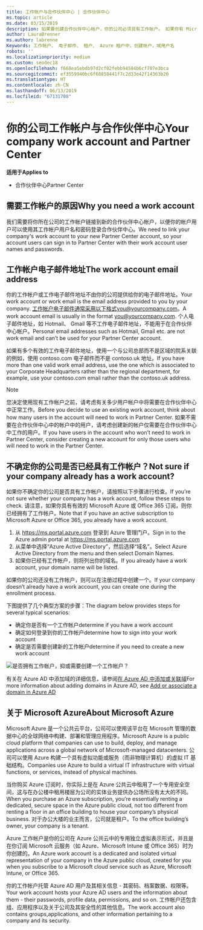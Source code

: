 ```yaml
---
title: 工作帐户与合作伙伴中心 | 合作伙伴中心
ms.topic: article
ms.date: 03/15/2019
description: 如果要创建合作伙伴中心帐户，你的公司必须具有工作帐户。 如果你有 Microsoft Azure 或 Office 365 的有效订阅，你已有工作帐户。
author: LauraBrenner
ms.author: labrenne
Keywords: 工作帐户、 电子邮件、 租户、 Azure 租户中，创建帐户，域用户名
robots: ''
ms.localizationpriority: medium
ms.custom: seodec18
ms.openlocfilehash: f668ea5ebdb97d2cf02febb94584b6cf707e3bca
ms.sourcegitcommit: ef3559940bc6f68858441f7c2d33e42f14363b20
ms.translationtype: HT
ms.contentlocale: zh-CN
ms.lasthandoff: 06/13/2019
ms.locfileid: "67131708"
---
```

# <a name="your-company-work-account-and-partner-center"></a><span data-ttu-id="9ee7e-105">你的公司工作帐户与合作伙伴中心</span><span class="sxs-lookup"><span data-stu-id="9ee7e-105">Your company work account and Partner Center</span></span>  

<span data-ttu-id="9ee7e-106">**适用于**</span><span class="sxs-lookup"><span data-stu-id="9ee7e-106">**Applies to**</span></span>

-  <span data-ttu-id="9ee7e-107">合作伙伴中心</span><span class="sxs-lookup"><span data-stu-id="9ee7e-107">Partner Center</span></span>

## <a name="why-you-need-a-work-account"></a><span data-ttu-id="9ee7e-108">需要工作帐户的原因</span><span class="sxs-lookup"><span data-stu-id="9ee7e-108">Why you need a work account</span></span>

<span data-ttu-id="9ee7e-109">我们需要将你所在公司的工作帐户链接到新的合作伙伴中心帐户，以便你的帐户用户可以使用其工作帐户用户名和密码登录合作伙伴中心。</span><span class="sxs-lookup"><span data-stu-id="9ee7e-109">We need to link your company's work account to your new Partner Center account, so your account users can sign in to Partner Center with their work account user names and passwords.</span></span>

## <a name="the-work-account-email-address"></a><span data-ttu-id="9ee7e-110">工作帐户电子邮件地址</span><span class="sxs-lookup"><span data-stu-id="9ee7e-110">The work account email address</span></span>

<span data-ttu-id="9ee7e-111">你的工作帐户或工作电子邮件地址不由你的公司提供给你的电子邮件地址。</span><span class="sxs-lookup"><span data-stu-id="9ee7e-111">Your work account or work email is the email address provided to you by your company.</span></span> <span data-ttu-id="9ee7e-112">工作帐户电子邮件通常采用以下格式you@yourcompany.com。</span><span class="sxs-lookup"><span data-stu-id="9ee7e-112">A work account email is usually in the format you@yourcompany.com.</span></span> <span data-ttu-id="9ee7e-113">个人电子邮件地址，如 Hotmail、 Gmail 等不工作电子邮件地址，不能用于在合作伙伴中心帐户。</span><span class="sxs-lookup"><span data-stu-id="9ee7e-113">Personal email addresses such as Hotmail, Gmail etc. are not work email and can’t be used for your Partner Center account.</span></span> 

<span data-ttu-id="9ee7e-114">如果有多个有效的工作电子邮件地址，使用一个与公司总部而不是区域的院系关联的例如，使用 contoso.com 电子邮件而不是 contoso.uk 地址。</span><span class="sxs-lookup"><span data-stu-id="9ee7e-114">If you have more than one valid work email address, use the one which is associated to your Corporate Headquarters rather than the regional department, for example, use your contoso.com email rather than the contoso.uk address.</span></span>

> [!NOTE]  
>  <span data-ttu-id="9ee7e-115">您决定使用现有工作帐户之前，请考虑有关多少用户帐户中将需要在合作伙伴中心中正常工作。</span><span class="sxs-lookup"><span data-stu-id="9ee7e-115">Before you decide to use an existing work account, think about how many users in the account will need to work in Partner Center.</span></span> <span data-ttu-id="9ee7e-116">如果不需要在合作伙伴中心中的帐户中的用户，请考虑创建新的帐户仅需要在合作伙伴中心中工作的用户。</span><span class="sxs-lookup"><span data-stu-id="9ee7e-116">If you have users in the account who won’t need to work in Partner Center, consider creating a new account for only those users who will need to work in the Partner Center.</span></span>


## <a name="not-sure-if-your-company-already-has-a-work-account"></a><span data-ttu-id="9ee7e-117">不确定你的公司是否已经具有工作帐户？</span><span class="sxs-lookup"><span data-stu-id="9ee7e-117">Not sure if your company already has a work account?</span></span>

<span data-ttu-id="9ee7e-118">如果你不确定你的公司是否具有工作帐户，请按照以下步骤进行检查。</span><span class="sxs-lookup"><span data-stu-id="9ee7e-118">If you’re not sure whether your company has a work account, follow these steps to check.</span></span> <span data-ttu-id="9ee7e-119">请注意，如果你具有有效的 Microsoft Azure 或 Office 365 订阅，则你已经拥有了工作帐户。</span><span class="sxs-lookup"><span data-stu-id="9ee7e-119">Note that if you have an active subscription to Microsoft Azure or Office 365, you already have a work account.</span></span>

1.  <span data-ttu-id="9ee7e-120">从 https://ms.portal.azure.com 登录到 Azure 管理门户。</span><span class="sxs-lookup"><span data-stu-id="9ee7e-120">Sign in to the Azure admin portal at https://ms.portal.azure.com</span></span>
2.  <span data-ttu-id="9ee7e-121">从菜单中选择“Azure Active Directory”，然后选择“域名”。</span><span class="sxs-lookup"><span data-stu-id="9ee7e-121">Select Azure Active Directory from the menu and then select Domain Names.</span></span>
3.  <span data-ttu-id="9ee7e-122">如果你已经有工作帐户，则将列出你的域名。</span><span class="sxs-lookup"><span data-stu-id="9ee7e-122">If you already have a work account, your domain name will be listed.</span></span>

<span data-ttu-id="9ee7e-123">如果你的公司还没有工作帐户，则可以在注册过程中创建一个。</span><span class="sxs-lookup"><span data-stu-id="9ee7e-123">If your company doesn’t already have a work account, you can create one during the enrollment process.</span></span>

<span data-ttu-id="9ee7e-124">下图提供了几个典型方案的步骤：</span><span class="sxs-lookup"><span data-stu-id="9ee7e-124">The diagram below provides steps for several typical scenarios:</span></span>

- <span data-ttu-id="9ee7e-125">确定你是否有一个工作帐户</span><span class="sxs-lookup"><span data-stu-id="9ee7e-125">determine if you have a work account</span></span> 
- <span data-ttu-id="9ee7e-126">确定如何登录到你的工作帐户</span><span class="sxs-lookup"><span data-stu-id="9ee7e-126">determine how to sign into your work account</span></span> 
- <span data-ttu-id="9ee7e-127">确定是否需要创建新的工作帐户</span><span class="sxs-lookup"><span data-stu-id="9ee7e-127">determine if you need to create a new work account</span></span>


![是否拥有工作帐户，抑或需要创建一个工作帐户？](images/onboardingAADFlow.png)

<span data-ttu-id="9ee7e-129">有关在 Azure AD 中添加域的详细信息，请参阅[在 Azure AD 中添加或关联域](https://docs.microsoft.com/azure/active-directory/active-directory-add-domain)</span><span class="sxs-lookup"><span data-stu-id="9ee7e-129">For more information about adding domains in Azure AD, see [Add or associate a domain in Azure AD](https://docs.microsoft.com/azure/active-directory/active-directory-add-domain)</span></span>

## <a name="about-microsoft-azure"></a><span data-ttu-id="9ee7e-130">关于 Microsoft Azure</span><span class="sxs-lookup"><span data-stu-id="9ee7e-130">About Microsoft Azure</span></span>

<span data-ttu-id="9ee7e-131">Microsoft Azure 是一个公共云平台，公司可以使用该平台在 Microsoft 管理的数据中心的全球网络中构建、部署和管理应用程序。</span><span class="sxs-lookup"><span data-stu-id="9ee7e-131">Microsoft Azure is a public cloud platform that companies can use to build, deploy, and manage applications across a global network of Microsoft-managed datacenters.</span></span> <span data-ttu-id="9ee7e-132">公司可以使用 Azure 构建一个具有虚拟功能或服务（而非物理计算机）的虚拟 IT 基础结构。</span><span class="sxs-lookup"><span data-stu-id="9ee7e-132">Companies use Azure to build a virtual IT infrastructure with virtual functions, or services, instead of physical machines.</span></span> 

<span data-ttu-id="9ee7e-133">当你购买 Azure 订阅时，你实际上是在 Azure 公共云中租用了一个专用安全空间，这与在办公楼中租用楼层为公司的实体业务提供办公场所没有太大的不同。</span><span class="sxs-lookup"><span data-stu-id="9ee7e-133">When you purchase an Azure subscription, you’re essentially renting a dedicated, secure space in the Azure public cloud, not too different from renting a floor in an office building to house your company’s physical business.</span></span> <span data-ttu-id="9ee7e-134">对于办公大楼的业主而言，公司就是租户。</span><span class="sxs-lookup"><span data-stu-id="9ee7e-134">To the office building’s owner, your company is a tenant.</span></span> 

<span data-ttu-id="9ee7e-135">Azure 工作帐户是你的公司在 Azure 公共云中的专用独立虚拟表示形式，并且是在你订阅 Microsoft 云服务（如 Azure、Microsoft Intune 或 Office 365）时为你创建的。</span><span class="sxs-lookup"><span data-stu-id="9ee7e-135">An Azure work account is a dedicated and isolated virtual representation of your company in the Azure public cloud, created for you when you subscribe to a Microsoft cloud service such as Azure, Microsoft Intune, or Office 365.</span></span> 

<span data-ttu-id="9ee7e-136">你的工作帐户托管 Azure AD 用户及其相关信息 - 其密码、档案数据、权限等。</span><span class="sxs-lookup"><span data-stu-id="9ee7e-136">Your work account hosts your Azure AD users and the information about them - their passwords, profile data, permissions, and so on.</span></span> <span data-ttu-id="9ee7e-137">工作帐户还包含组、应用程序以及关于公司及其安全性的其他信息。</span><span class="sxs-lookup"><span data-stu-id="9ee7e-137">The work account also contains groups,applications, and other information pertaining to a company and its security.</span></span> 
